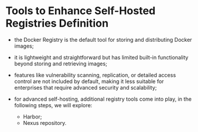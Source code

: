 # Tools to Enhance Self-Hosted Registries Definition

- the Docker Registry is the default tool for storing and distributing Docker images;
- it is lightweight and straightforward but has limited built-in functionality beyond storing and retrieving images;
- features like vulnerability scanning, replication, or detailed access control are not included by default, making it less suitable for enterprises that require advanced security and scalability;


- for advanced self-hosting, additional registry tools come into play, in the following steps, we will explore:
  - Harbor;
  - Nexus repository.
